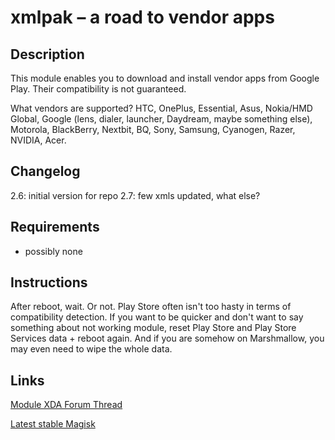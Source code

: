 # **xmlpak – a road to vendor apps**
## Description
This module enables you to download and install vendor apps from Google Play. Their compatibility is not guaranteed.

What vendors are supported?
HTC, OnePlus, Essential, Asus, Nokia/HMD Global, Google (lens, dialer, launcher, Daydream, maybe something else), Motorola, BlackBerry, Nextbit, BQ, Sony, Samsung, Cyanogen, Razer, NVIDIA, Acer.
## Changelog
2.6: initial version for repo
2.7: few xmls updated, what else?
## Requirements
- possibly none
## Instructions
After reboot, wait. Or not. Play Store often isn't too hasty in terms of compatibility detection. If you want to be quicker and don't want to say something about not working module, reset Play Store and Play Store Services data + reboot again. And if you are somehow on Marshmallow, you may even need to wipe the whole data.
## Links
[Module XDA Forum Thread](https://forum.xda-developers.com/apps/magisk/module-xmlpak-install-vendor-apps-t3701604 "Module official XDA thread")

[Latest stable Magisk](http://www.tiny.cc/latestmagisk)
